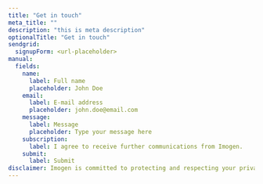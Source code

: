 ```yaml
---
title: "Get in touch"
meta_title: ""
description: "this is meta description"
optionalTitle: "Get in touch"
sendgrid:
  signupForm: <url-placeholder>
manual:
  fields:
    name: 
      label: Full name
      placeholder: John Doe
    email: 
      label: E-mail address
      placeholder: john.doe@email.com
    message: 
      label: Message
      placeholder: Type your message here
    subscription: 
      label: I agree to receive further communications from Imogen.
    submit:
      label: Submit
disclaimer: Imogen is committed to protecting and respecting your privacy, and we will only use your personal information to administer your account and provide the products and services you have requested from us. If you agree as indicated above, we may occasionally contact you about our products and services, as well as other topics that may be of interest to you.
---
```

